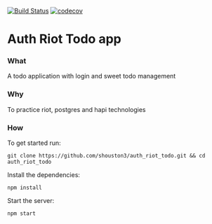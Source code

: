 [![Build Status](https://travis-ci.org/shouston3/auth_riot_todo.svg?branch=master)](https://travis-ci.org/shouston3/auth_riot_todo)
[![codecov](https://codecov.io/gh/shouston3/auth_riot_todo/branch/master/graph/badge.svg)](https://codecov.io/gh/shouston3/auth_riot_todo)
# Auth Riot Todo app

### What

A todo application with login and sweet todo management

### Why

To practice riot, postgres and hapi technologies

### How

To get started run:

```
git clone https://github.com/shouston3/auth_riot_todo.git && cd auth_riot_todo
```

Install the dependencies:
```
npm install
```

Start the server:

```
npm start
```
